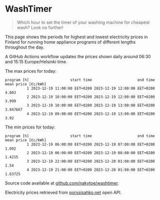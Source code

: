 
# WashTimer

> Which hour to set the timer of your washing machine for cheapest wash? Look no further!

This page shows the periods for highest and lowest electricity prices in Finland 
for running home appliance programs of different lengths throughout the day. 

A GitHub Actions workflow updates the prices shown daily around 06:30 and 15:15 Europe/Helsinki time.

The max prices for today:

	program [h]                   start time                     end time mean price [€c/kWh]
	          1 2023-12-19 11:00:00 EET+0200 2023-12-19 12:00:00 EET+0200               4.083
	          2 2023-12-19 10:00:00 EET+0200 2023-12-19 12:00:00 EET+0200               3.999
	          3 2023-12-19 10:00:00 EET+0200 2023-12-19 13:00:00 EET+0200            3.947667
	          4 2023-12-19 09:00:00 EET+0200 2023-12-19 13:00:00 EET+0200                3.92

The min prices for today:

	program [h]                   start time                     end time mean price [€c/kWh]
	          1 2023-12-19 06:00:00 EET+0200 2023-12-19 07:00:00 EET+0200               1.092
	          2 2023-12-19 06:00:00 EET+0200 2023-12-19 08:00:00 EET+0200              1.4215
	          3 2023-12-19 22:00:00 EET+0200 2023-12-20 01:00:00 EET+0200                1.54
	          4 2023-12-19 21:00:00 EET+0200 2023-12-20 01:00:00 EET+0200             1.63725


Source code available at [github.com/nakytoe/washtimer](https://github.com/nakytoe/washtimer).

Electricity prices retrieved from [porssisahko.net](https://porssisahko.net/api) open API.

